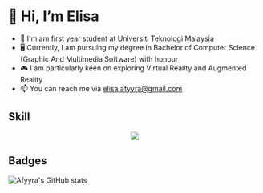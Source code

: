 # 👋 Hi, I’m Elisa
- 🏫 I'm am first year student at Universiti Teknologi Malaysia
- 🖥  Currently, I am pursuing my degree in Bachelor of Computer Science (Graphic And Multimedia Software) with honour
- 🎮 I am particularly keen on exploring Virtual Reality and Augmented Reality
- 📫 You can reach me via elisa.afyyra@gmail.com

## Skill
<p align="center">
  <a href="https://skillicons.dev">
    <img src="https://skillicons.dev/icons?i=java,cpp,vscode" />
  </a>
</p>


## Badges
![Afyyra's GitHub stats](https://github-readme-stats.vercel.app/api?username=Afyyra&show_icons=true&theme=tokyonight) 
 
<!---
Afyyra/Afyyra is a ✨ special ✨ repository because its `README.md` (this file) appears on your GitHub profile.
You can click the Preview link to take a look at your changes.
--->
